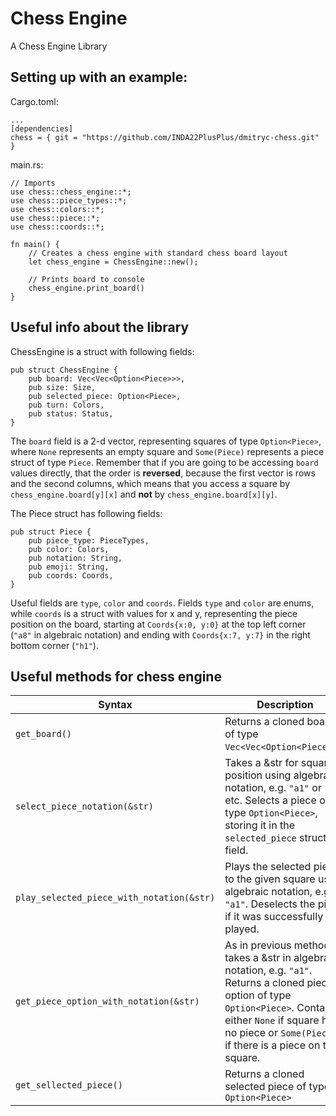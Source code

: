 # Chess Engine
A Chess Engine Library

## Setting up with an example:

Cargo.toml:

    ...
    [dependencies]
    chess = { git = "https://github.com/INDA22PlusPlus/dmitryc-chess.git" }

main.rs:
    
    // Imports
    use chess::chess_engine::*;
    use chess::piece_types::*;
    use chess::colors::*;
    use chess::piece::*;
    use chess::coords::*;

    fn main() {
        // Creates a chess engine with standard chess board layout
        let chess_engine = ChessEngine::new();

        // Prints board to console
        chess_engine.print_board()
    }

## Useful info about the library

ChessEngine is a struct with following fields:

	pub struct ChessEngine {  
		pub board: Vec<Vec<Option<Piece>>>,  
		pub size: Size,  
		pub selected_piece: Option<Piece>,  
		pub turn: Colors,  
		pub status: Status,  
	}

The `board` field is a 2-d vector, representing squares of type `Option<Piece>`, where `None` represents an empty square and `Some(Piece)` represents a piece struct of type `Piece`. Remember that if you are going to be accessing `board` values directly, that the order is **reversed**, because the first vector is rows and the second columns, which means that you access a square by `chess_engine.board[y][x]` and **not** by `chess_engine.board[x][y]`.

The Piece struct has following fields:

	pub struct Piece {  
	    pub piece_type: PieceTypes,  
		pub color: Colors,  
		pub notation: String,  
		pub emoji: String,  
		pub coords: Coords,  
	}

Useful fields are `type`,  `color` and `coords`.  Fields `type` and `color` are enums, while `coords` is a struct with values for x and y, representing the piece position on the board, starting at `Coords{x:0, y:0}` at the top left corner (`"a8"` in algebraic notation) and ending with `Coords{x:7, y:7}` in the right bottom corner (`"h1"`).

## Useful methods for chess engine

| Syntax                            | Description                               					|
| ----------------------------------|---------------------------------------------------------------|
| `get_board()`                     | Returns a cloned board of type `Vec<Vec<Option<Piece>>>`.		|
| `select_piece_notation(&str)`     | Takes a &str for square position using algebraic notation, e.g. `"a1"` or `"e5"` etc. Selects a piece of type `Option<Piece>`, storing it in the `selected_piece` struct field. |
| `play_selected_piece_with_notation(&str)` | Plays the selected piece to the given square using algebraic notation, e.g. `"a1"`. Deselects the piece if it was successfully played. |
| `get_piece_option_with_notation(&str)` | As in previous methods, takes a &str in algebraic notation, e.g. `"a1"`. Returns a cloned piece option of type `Option<Piece>`. Contains either `None` if square has no piece or `Some(Piece)` if there is a piece on the square. |
| `get_sellected_piece()`                 | Returns a cloned selected piece of type `Option<Piece>` 	|
